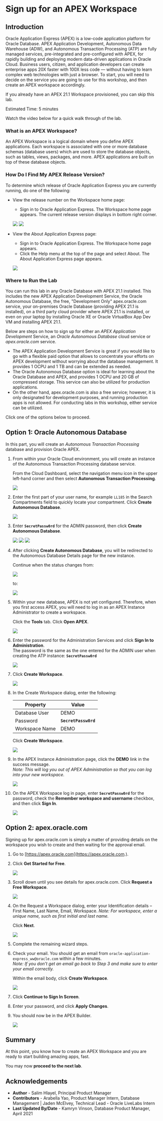 # Sign up for an APEX Workspace

## Introduction

Oracle Application Express (APEX) is a low-code application platform for Oracle Database. APEX Application Development, Autonomous Data Warehouse (ADW), and Autonomous Transaction Processing (ATP) are fully managed services, pre-integrated and pre-configured with APEX, for rapidly building and deploying modern data-driven applications in Oracle Cloud. Business users, citizen, and application developers can create enterprise apps 20X faster with 100X less code — without having to learn complex web technologies with just a browser. To start, you will need to decide on the service you are going to use for this workshop, and then create an APEX workspace accordingly.

If you already have an APEX 21.1 Workspace provisioned, you can skip this lab.

Estimated Time: 5 minutes

Watch the video below for a quick walk through of the lab.

[](youtube:RcSCnZnDzDE)

### What is an APEX Workspace?
An APEX Workspace is a logical domain where you define APEX applications. Each workspace is associated with one or more database schemas (database users) which are used to store the database objects, such as tables, views, packages, and more. APEX applications are built on top of these database objects.

### How Do I Find My APEX Release Version?
To determine which release of Oracle Application Express you are currently running, do one of the following:
* View the release number on the Workspace home page:
    - Sign in to Oracle Application Express. The Workspace home page appears. The current release version displays in bottom right corner.

    ![](images/release-number.png " ")
    ![](images/release-number2.png " ")

* View the About Application Express page:
    - Sign in to Oracle Application Express. The Workspace home page appears.
    - Click the Help menu at the top of the page and select About. The About Application Express page appears.

  ![](images/version.png)

### Where to Run the Lab
You can run this lab in any Oracle Database with APEX 21.1 installed. This includes the new APEX Application Development Service, the Oracle Autonomous Database, the free, "Development Only" apex.oracle.com service, your on-premises Oracle Database (providing APEX 21.1 is installed), on a third party cloud provider where APEX 21.1 is installed, or even on your laptop by installing Oracle XE or Oracle VirtualBox App Dev VM and installing APEX 21.1.

Below are steps on how to sign up for either an *APEX Application Development* Service, an *Oracle Autonomous Database* cloud service or *apex.oracle.com* service.
- The APEX Application Development Service is great if you would like to go with a flexible paid option that allows to concentrate your efforts on APEX development without worrying about the database management. It provides 1 OCPU and 1 TB and can be extended as needed.
- The Oracle Autonomous Database option is ideal for learning about the Oracle Database and APEX, and provides 1 OCPU and 20 GB of compressed storage. This service can also be utilized for production applications.
- On the other hand, apex.oracle.com is also a free service; however, it is only designated for development purposes, and running production apps is not allowed. For conducting labs in this workshop, either service can be utilized.

Click one of the options below to proceed.


## **Option 1**: Oracle Autonomous Database

In this part, you will create an *Autonomous Transaction Processing* database and provision Oracle APEX.


1. From within your Oracle Cloud environment, you will create an instance of the Autonomous Transaction Processing database service.

    From the Cloud Dashboard, select the navigation menu icon in the upper left-hand corner and then select **Autonomous Transaction Processing**.

    ![](https://raw.githubusercontent.com/oracle/learning-library/master/common/images/console/database-atp.png " ")

2. <if type="livelabs">Enter the first part of your user name, for example `LL185` in the Search Compartments field to quickly locate your compartment.</if> Click **Create Autonomous Database**.

    ![](images/click-create-autonomous-database.png " ")

3. Enter **```SecretPassw0rd```** for the ADMIN password, then click **Create Autonomous Database**.

    ![](images/atp-settings-1.png " ")
    ![](images/atp-settings-2.png " ")
    ![](images/atp-settings-3.png " ")

4. After clicking **Create Autonomous Database**, you will be redirected to the Autonomous Database Details page for the new instance.

    Continue when the status changes from:

    ![](images/status-provisioning.png " ")

    to:

    ![](images/status-available.png " ")

5. Within your new database, APEX is not yet configured. Therefore, when you first access APEX, you will need to log in as an APEX Instance Administrator to create a workspace.

    Click the **Tools** tab.
    Click **Open APEX**.

    ![](images/click-apex.png " ")


6. Enter the password for the Administration Services and click **Sign In to Administration**.     
    The password is the same as the one entered for the ADMIN user when creating the ATP instance: **```SecretPassw0rd```**

    ![](images/log-in-as-admin.png " ")

7. Click **Create Workspace**.

    ![](images/welcome-create-workspace.png " ")

8. In the Create Workspace dialog, enter the following:

    | Property | Value |
    | --- | --- |
    | Database User | DEMO |
    | Password | **`SecretPassw0rd`** |
    | Workspace Name | DEMO |

    Click **Create Workspace**.

    ![](images/create-workspace.png " ")

9. In the APEX Instance Administration page, click the **DEMO** link in the success message.         
    *Note: This will log you out of APEX Administration so that you can log into your new workspace.*

    ![](images/log-out-from-admin.png " ")

10. On the APEX Workspace log in page, enter **``SecretPassw0rd``** for the password, check the **Remember workspace and username** checkbox, and then click **Sign In**.

    ![](images/log-in-to-workspace.png " ")

## **Option 2**: apex.oracle.com
Signing up for apex.oracle.com is simply a matter of providing details on the workspace you wish to create and then waiting for the approval email.

1. Go to [https://apex.oracle.com](https://apex.oracle.com.).
2. Click **Get Started for Free**.

    ![](images/get-started.png " ")

3. Scroll down until you see details for apex.oracle.com.  Click **Request a Free Workspace**.

    ![](images/request-workspace.png " ")

4. On the Request a Workspace dialog, enter your Identification details – First Name, Last Name, Email, Workspace.
   *Note: For workspace, enter a unique name, such as first initial and last name.*

    Click **Next**.

    ![](images/request-a-workspace.png " ")

5. Complete the remaining wizard steps.

6. Check your email. You should get an email from `oracle-application-express_ww@oracle.com` within a few minutes.  
   *Note: If you don’t get an email go back to Step 3 and make sure to enter your email correctly.*

    Within the email body, click **Create Workspace**.

    ![](images/create-aoc-workspace.png " ")

7. Click **Continue to Sign In Screen**.
8. Enter your password, and click **Apply Changes**.
9. You should now be in the APEX Builder.

    ![](images/apex-builder.png " ")


## **Summary**

At this point, you know how to create an APEX Workspace and you are ready to start building amazing apps, fast.

You may now **proceed to the next lab**.

## **Acknowledgements**

 - **Author** -  Salim Hlayel, Principal Product Manager
 - **Contributors** - Arabella Yao, Product Manager Intern, Database Management | Jaden McElvey, Technical Lead - Oracle LiveLabs Intern
 - **Last Updated By/Date** - Kamryn Vinson, Database Product Manager, April 2021
